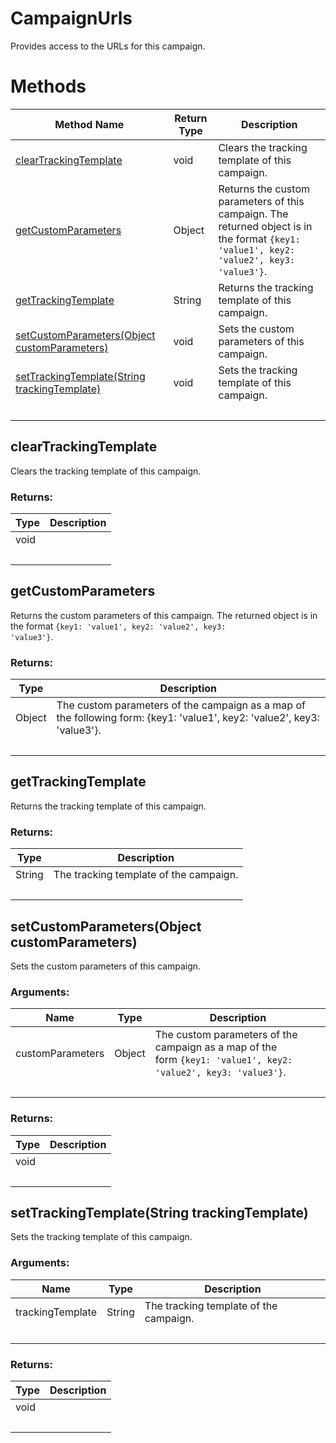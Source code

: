 # CampaignUrls
Provides access to the URLs for this campaign.

# Methods
|Method Name|Return Type|Description|
|-|-|-
[clearTrackingTemplate](#cleartrackingtemplate)|void|Clears the tracking template of this campaign.<br />
[getCustomParameters](#getcustomparameters)|Object|Returns the custom parameters of this campaign. The returned object is in the format <code>{key1: 'value1', key2: 'value2', key3: 'value3'}</code>.<br />
[getTrackingTemplate](#gettrackingtemplate)|String|Returns the tracking template of this campaign.<br />
[setCustomParameters(Object customParameters)](#setcustomparameters~object-customparameters~)|void|Sets the custom parameters of this campaign.<br />
[setTrackingTemplate(String trackingTemplate)](#settrackingtemplate~string-trackingtemplate~)|void|Sets the tracking template of this campaign.<br />
&nbsp;|&nbsp;|&nbsp;

## <a name="cleartrackingtemplate"></a>clearTrackingTemplate
Clears the tracking template of this campaign.

### Returns:
|Type|Description|
|-|-
void|
&nbsp;|&nbsp;
## <a name="getcustomparameters"></a>getCustomParameters
Returns the custom parameters of this campaign. The returned object is in the format <code>{key1: 'value1', key2: 'value2', key3: 'value3'}</code>.

### Returns:
|Type|Description|
|-|-
Object|The custom parameters of the campaign as a map of the following form: {key1: 'value1', key2: 'value2', key3: 'value3'}.
&nbsp;|&nbsp;
## <a name="gettrackingtemplate"></a>getTrackingTemplate
Returns the tracking template of this campaign.

### Returns:
|Type|Description|
|-|-
String|The tracking template of the campaign.
&nbsp;|&nbsp;
## <a name="setcustomparameters~object-customparameters~"></a>setCustomParameters(Object customParameters)
Sets the custom parameters of this campaign.

### Arguments:
|Name|Type|Description|
|-|-|-
customParameters|Object|The custom parameters of the campaign as a map of the<br />        form <code>{key1: 'value1', key2: 'value2', key3: 'value3'}</code>.
&nbsp;|&nbsp;|&nbsp;
### Returns:
|Type|Description|
|-|-
void|
&nbsp;|&nbsp;
## <a name="settrackingtemplate~string-trackingtemplate~"></a>setTrackingTemplate(String trackingTemplate)
Sets the tracking template of this campaign.

### Arguments:
|Name|Type|Description|
|-|-|-
trackingTemplate|String|The tracking template of the campaign.
&nbsp;|&nbsp;|&nbsp;
### Returns:
|Type|Description|
|-|-
void|
&nbsp;|&nbsp;

